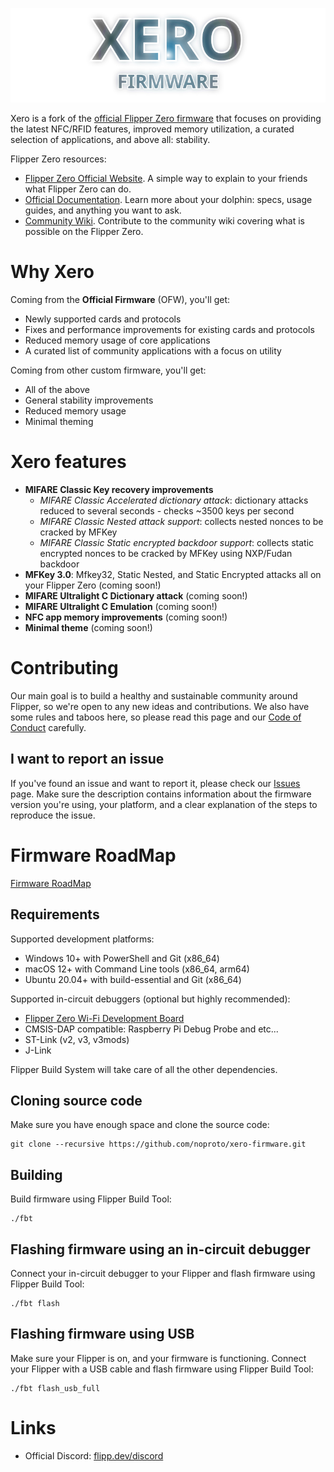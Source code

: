 <p align="center">
  <img src=".github/assets/xero.svg">
</p>

Xero is a fork of the [official Flipper Zero firmware](https://github.com/flipperdevices/flipperzero-firmware) that focuses on providing the latest NFC/RFID features, improved memory utilization, a curated selection of applications, and above all: stability.

Flipper Zero resources:

- [Flipper Zero Official Website](https://flipperzero.one). A simple way to explain to your friends what Flipper Zero can do.
- [Official Documentation](https://docs.flipperzero.one). Learn more about your dolphin: specs, usage guides, and anything you want to ask.
- [Community Wiki](https://flipper.wiki/). Contribute to the community wiki covering what is possible on the Flipper Zero.

# Why Xero

Coming from the **Official Firmware** (OFW), you'll get:

* Newly supported cards and protocols
* Fixes and performance improvements for existing cards and protocols
* Reduced memory usage of core applications
* A curated list of community applications with a focus on utility

Coming from other custom firmware, you'll get:

* All of the above
* General stability improvements
* Reduced memory usage
* Minimal theming

# Xero features

* **MIFARE Classic Key recovery improvements**
  * *MIFARE Classic Accelerated dictionary attack*: dictionary attacks reduced to several seconds - checks ~3500 keys per second
  * *MIFARE Classic Nested attack support*: collects nested nonces to be cracked by MFKey
  * *MIFARE Classic Static encrypted backdoor support*: collects static encrypted nonces to be cracked by MFKey using NXP/Fudan backdoor
* **MFKey 3.0**: Mfkey32, Static Nested, and Static Encrypted attacks all on your Flipper Zero (coming soon!)
* **MIFARE Ultralight C Dictionary attack** (coming soon!)
* **MIFARE Ultralight C Emulation** (coming soon!)
* **NFC app memory improvements** (coming soon!)
* **Minimal theme** (coming soon!)

# Contributing

Our main goal is to build a healthy and sustainable community around Flipper, so we're open to any new ideas and contributions. We also have some rules and taboos here, so please read this page and our [Code of Conduct](/CODE_OF_CONDUCT.md) carefully.

## I want to report an issue

If you've found an issue and want to report it, please check our [Issues](https://github.com/noproto/xero-firmware/issues) page. Make sure the description contains information about the firmware version you're using, your platform, and a clear explanation of the steps to reproduce the issue.

# Firmware RoadMap

[Firmware RoadMap](https://github.com/noproto/xero-firmware/projects?query=is%3Aopen)

## Requirements

Supported development platforms:

- Windows 10+ with PowerShell and Git (x86_64)
- macOS 12+ with Command Line tools (x86_64, arm64)
- Ubuntu 20.04+ with build-essential and Git (x86_64)

Supported in-circuit debuggers (optional but highly recommended):

- [Flipper Zero Wi-Fi Development Board](https://shop.flipperzero.one/products/wifi-devboard)
- CMSIS-DAP compatible: Raspberry Pi Debug Probe and etc...
- ST-Link (v2, v3, v3mods)
- J-Link

Flipper Build System will take care of all the other dependencies.

## Cloning source code

Make sure you have enough space and clone the source code:

```shell
git clone --recursive https://github.com/noproto/xero-firmware.git
```

## Building

Build firmware using Flipper Build Tool:

```shell
./fbt
```

## Flashing firmware using an in-circuit debugger

Connect your in-circuit debugger to your Flipper and flash firmware using Flipper Build Tool:

```shell
./fbt flash
```

## Flashing firmware using USB

Make sure your Flipper is on, and your firmware is functioning. Connect your Flipper with a USB cable and flash firmware using Flipper Build Tool:

```shell
./fbt flash_usb_full
```

# Links

- Official Discord: [flipp.dev/discord](https://flipp.dev/discord)
